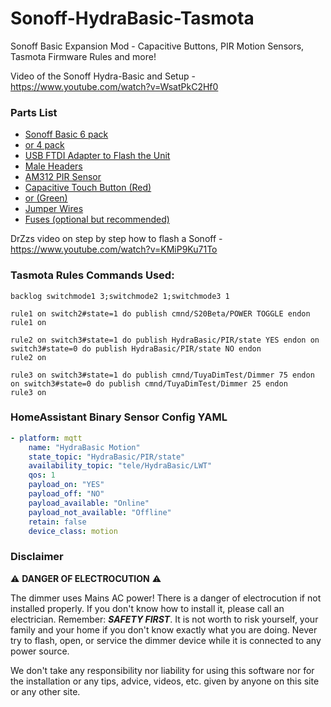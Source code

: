# Sonoff-HydraBasic-Tasmota
Sonoff Basic Expansion Mod - Capacitive Buttons, PIR Motion Sensors, Tasmota Firmware Rules and more!

Video of the Sonoff Hydra-Basic and Setup - https://www.youtube.com/watch?v=WsatPkC2Hf0

### Parts List
- [Sonoff Basic 6 pack](https://amzn.to/2R7HRQy) 
- [or 4 pack](https://amzn.to/2Qh8t0j)
- [USB FTDI Adapter to Flash the Unit](https://amzn.to/2QXC5AU)
- [Male Headers](https://amzn.to/2OnGpuZ)
- [AM312 PIR Sensor](https://amzn.to/2Ql1qnk)
- [Capacitive Touch Button (Red)](https://amzn.to/2OtIrtk)
- [or (Green)](https://amzn.to/2IrbQiD)
- [Jumper Wires](https://amzn.to/2OtIDJ4)
- [Fuses (optional but recommended)](https://amzn.to/2Ir7at4)

DrZzs video on step by step how to flash a Sonoff - https://www.youtube.com/watch?v=KMiP9Ku71To

### Tasmota Rules Commands Used:
```
backlog switchmode1 3;switchmode2 1;switchmode3 1

rule1 on switch2#state=1 do publish cmnd/S20Beta/POWER TOGGLE endon
rule1 on

rule2 on switch3#state=1 do publish HydraBasic/PIR/state YES endon on switch3#state=0 do publish HydraBasic/PIR/state NO endon
rule2 on

rule3 on switch3#state=1 do publish cmnd/TuyaDimTest/Dimmer 75 endon on switch3#state=0 do publish cmnd/TuyaDimTest/Dimmer 25 endon
rule3 on
```
### HomeAssistant Binary Sensor Config YAML
```yaml
- platform: mqtt
    name: "HydraBasic Motion"
    state_topic: "HydraBasic/PIR/state"
    availability_topic: "tele/HydraBasic/LWT"
    qos: 1
    payload_on: "YES"
    payload_off: "NO"
    payload_available: "Online"
    payload_not_available: "Offline"
    retain: false
    device_class: motion
```

### Disclaimer
:warning: **DANGER OF ELECTROCUTION** :warning:

The dimmer uses Mains AC power!  There is a danger of electrocution if not installed properly. If you don't know how to install it, please call an electrician. Remember: _**SAFETY FIRST**_. It is not worth to risk yourself, your family and your home if you don't know exactly what you are doing. Never try to flash, open, or service the dimmer device while it is connected to any power source.

We don't take any responsibility nor liability for using this software nor for the installation or any tips, advice, videos, etc. given by anyone on this site or any other site.
